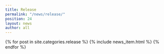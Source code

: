 ```yaml
---
title: Release
permalink: "/news/release/"
position: 24
layout: news
author: all
---
```


{% for post in site.categories.release %}
  {% include news_item.html %}
{% endfor %}
